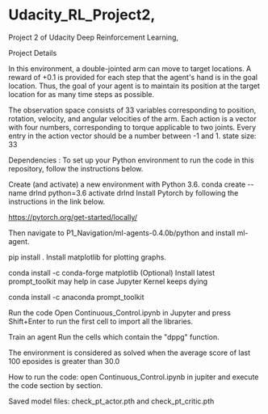 # Udacity_RL_Project2,

Project 2 of Udacity Deep Reinforcement Learning,

Project Details

In this environment, a double-jointed arm can move to target locations. A reward of +0.1 is provided for each step that the agent's hand is in the goal location. Thus, the goal of your agent is to maintain its position at the target location for as many time steps as possible.

The observation space consists of 33 variables corresponding to position, rotation, velocity, and angular velocities of the arm. Each action is a vector with four numbers, corresponding to torque applicable to two joints. Every entry in the action vector should be a number between -1 and 1.
state size: 33

Dependencies :
To set up your Python environment to run the code in this repository, follow the instructions below.

Create (and activate) a new environment with Python 3.6.
conda create --name drlnd python=3.6
activate drlnd
Install Pytorch by following the instructions in the link below.

https://pytorch.org/get-started/locally/

Then navigate to P1_Navigation/ml-agents-0.4.0b/python and install ml-agent.

pip install .
Install matplotlib for plotting graphs.

conda install -c conda-forge matplotlib
(Optional) Install latest prompt_toolkit may help in case Jupyter Kernel keeps dying

conda install -c anaconda prompt_toolkit 

Run the code
Open Continuous_Control.ipynb in Jupyter and press Shift+Enter to run the first cell to import all the libraries.


Train an agent
Run the cells which contain the "dppg" function.


The environment is considered as solved when the average score of last 100 eposides is greater than 30.0

How to run the code: open Continuous_Control.ipynb in jupiter and execute the code section by section.

Saved model files: check_pt_actor.pth and check_pt_critic.pth
